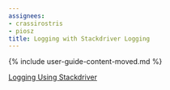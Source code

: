 ```yaml
---
assignees:
- crassirostris
- piosz
title: Logging with Stackdriver Logging
---
```


{% include user-guide-content-moved.md %}

[Logging Using Stackdriver](/docs/tasks/debug-application-cluster/logging-stackdriver/)
